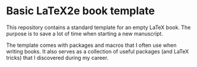 # Basic LaTeX2e book template

This repository contains a standard template for an empty LaTeX book.
The purpose is to save a lot of time when starting a new manuscript.

The template comes with packages and macros that I often use when writing books.
It also serves as a collection of useful packages (and LaTeX tricks) that I discovered during my career.
